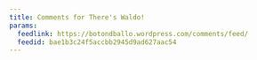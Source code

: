 ```yaml
---
title: Comments for There's Waldo!
params:
  feedlink: https://botondballo.wordpress.com/comments/feed/
  feedid: bae1b3c24f5accbb2945d9ad627aac54
---
```

